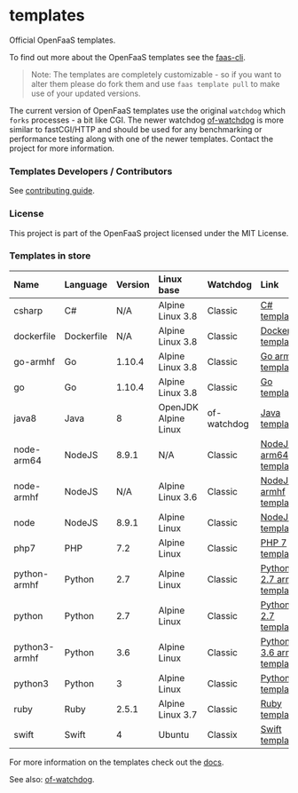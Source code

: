 # templates

Official OpenFaaS templates.

To find out more about the OpenFaaS templates see the [faas-cli](https://github.com/openfaas/faas-cli).

> Note: The templates are completely customizable - so if you want to alter them please do fork them and use `faas template pull` to make use of your updated versions.

The current version of OpenFaaS templates use the original `watchdog` which `forks` processes - a bit like CGI. The newer watchdog [of-watchdog](https://github.com/openfaas-incubator/of-watchdog) is more similar to fastCGI/HTTP and should be used for any benchmarking or performance testing along with one of the newer templates. Contact the project for more information.

### Templates Developers / Contributors

See [contributing guide](https://github.com/openfaas/templates/blob/master/CONTRIBUTING.md).

### License

This project is part of the OpenFaaS project licensed under the MIT License.

### Templates in store

| Name | Language | Version | Linux base | Watchdog | Link
|:-----|:---------|:--------|:-----------|:---------|:----
| csharp | C# | N/A | Alpine Linux 3.8 | Classic | [C# template](https://github.com/openfaas/templates/tree/master/template/csharp)
| dockerfile | Dockerfile | N/A | Alpine Linux 3.8 | Classic | [Dockerfile template](https://github.com/openfaas/templates/tree/master/template/dockerfile)
| go-armhf | Go | 1.10.4 | Alpine Linux 3.8 | Classic | [Go armhf template](https://github.com/openfaas/templates/tree/master/template/go-armhf)
| go | Go | 1.10.4 | Alpine Linux 3.8 | Classic | [Go template](https://github.com/openfaas/templates/tree/master/template/go)
|java8 | Java | 8 | OpenJDK Alpine Linux | of-watchdog | [Java template](https://github.com/openfaas/templates/tree/master/template/java8)
| node-arm64 | NodeJS | 8.9.1 | N/A | Classic | [NodeJS arm64 template](https://github.com/openfaas/templates/tree/master/template/node-arm64)
| node-armhf | NodeJS | N/A | Alpine Linux 3.6 | Classic | [NodeJS armhf template](https://github.com/openfaas/templates/tree/master/template/node-armhf)
| node | NodeJS | 8.9.1 | Alpine Linux | Classic | [NodeJS template](https://github.com/openfaas/templates/tree/master/template/node)
| php7 | PHP | 7.2 | Alpine Linux | Classic | [PHP 7 template](https://github.com/openfaas/templates/tree/master/template/php7)
| python-armhf | Python | 2.7 | Alpine Linux | Classic | [Python 2.7 armhf template](https://github.com/openfaas/templates/tree/master/template/python-armhf)
| python | Python | 2.7 | Alpine Linux | Classic | [Python 2.7 template](https://github.com/openfaas/templates/tree/master/template/python)
| python3-armhf | Python | 3.6 | Alpine Linux | Classic | [Python 3.6 armhf template](https://github.com/openfaas/templates/tree/master/template/python3-armhf)
| python3 | Python | 3 | Alpine Linux | Classic | [Python 3 template](https://github.com/openfaas/templates/tree/master/template/python3)
| ruby | Ruby | 2.5.1 | Alpine Linux 3.7 | Classic| [Ruby template](https://github.com/openfaas/templates/tree/master/template/ruby)
| swift | Swift | 4 | Ubuntu | Classix | [Swift template](https://github.com/openfaas/templates/tree/master/template/swift)

For more information on the templates check out the [docs](https://docs.openfaas.com/cli/templates/).

See also: [of-watchdog](https://github.com/openfaas-incubator/of-watchdog).

